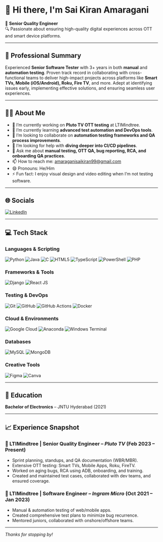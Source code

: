 # 👋 Hi there, I'm Sai Kiran Amaragani

🎯 **Senior Quality Engineer**  
🔍 Passionate about ensuring high-quality digital experiences across OTT and smart device platforms.

---

## 💼 Professional Summary

Experienced **Senior Software Tester** with 3+ years in both **manual** and **automation testing**. Proven track record in collaborating with cross-functional teams to deliver high-impact projects across platforms like **Smart TVs, Mobile (iOS/Android), Roku, Fire TV**, and more. Adept at identifying issues early, implementing effective solutions, and ensuring seamless user experiences.

---

## 🧑‍💻 About Me

- 🔭 I’m currently working on **Pluto TV OTT testing** at LTIMindtree.
- 🌱 I’m currently learning **advanced test automation and DevOps tools**.
- 👯 I’m looking to collaborate on **automation testing frameworks and QA process improvements**.
- 🤔 I’m looking for help with **diving deeper into CI/CD pipelines**.
- 💬 Ask me about **manual testing, OTT QA, bug reporting, RCA, and onboarding QA practices**.
- 📫 How to reach me: [amaraganisaikiran99@gmail.com](mailto:amaraganisaikiran99@gmail.com)
- 😄 Pronouns: He/Him
- ⚡ Fun fact: I enjoy visual design and video editing when I’m not testing software.

---

## 🌐 Socials

[![LinkedIn](https://img.shields.io/badge/LinkedIn-0077B5?style=for-the-badge&logo=linkedin&logoColor=white)](https://www.linkedin.com/in/sai-kiran-amaragani-847783155/)

---

## 💻 Tech Stack

### Languages & Scripting
![Python](https://img.shields.io/badge/Python-3776AB?style=flat&logo=python&logoColor=white)
![Java](https://img.shields.io/badge/Java-ED8B00?style=flat&logo=openjdk&logoColor=white)
![C](https://img.shields.io/badge/C-A8B9CC?style=flat&logo=c&logoColor=black)
![HTML5](https://img.shields.io/badge/HTML5-E34F26?style=flat&logo=html5&logoColor=white)
![TypeScript](https://img.shields.io/badge/TypeScript-3178C6?style=flat&logo=typescript&logoColor=white)
![PowerShell](https://img.shields.io/badge/PowerShell-5391FE?style=flat&logo=powershell&logoColor=white)
![PHP](https://img.shields.io/badge/PHP-777BB4?style=flat&logo=php&logoColor=white)

### Frameworks & Tools
![Django](https://img.shields.io/badge/Django-092E20?style=flat&logo=django&logoColor=white)
![React JS](https://img.shields.io/badge/React_JS-61DAFB?style=flat&logo=react&logoColor=black)

### Testing & DevOps
![Git](https://img.shields.io/badge/Git-F05032?style=flat&logo=git&logoColor=white)
![GitHub](https://img.shields.io/badge/GitHub-181717?style=flat&logo=github&logoColor=white)
![GitHub Actions](https://img.shields.io/badge/GitHub_Actions-2088FF?style=flat&logo=githubactions&logoColor=white)
![Docker](https://img.shields.io/badge/Docker-2496ED?style=flat&logo=docker&logoColor=white)

### Cloud & Environments
![Google Cloud](https://img.shields.io/badge/Google_Cloud-4285F4?style=flat&logo=googlecloud&logoColor=white)
![Anaconda](https://img.shields.io/badge/Anaconda-42B029?style=flat&logo=anaconda&logoColor=white)
![Windows Terminal](https://img.shields.io/badge/Windows_Terminal-4D4D4D?style=flat&logo=windows-terminal&logoColor=white)

### Databases
![MySQL](https://img.shields.io/badge/MySQL-4479A1?style=flat&logo=mysql&logoColor=white)
![MongoDB](https://img.shields.io/badge/MongoDB-47A248?style=flat&logo=mongodb&logoColor=white)

### Creative Tools
![Figma](https://img.shields.io/badge/Figma-9999FF?style=flat&logo=figma&logoColor=white)
![Canva](https://img.shields.io/badge/Canva-00C4CC?style=flat&logo=canva&logoColor=white)

---

## 📜 Education

**Bachelor of Electronics** – JNTU Hyderabad (2021)

---

## 📈 Experience Snapshot

### 🔹 LTIMindtree | **Senior Quality Engineer** – *Pluto TV* (Feb 2023 – Present)
- Sprint planning, standups, and QA documentation (WBR/MBR).
- Extensive OTT testing: Smart TVs, Mobile Apps, Roku, FireTV.
- Worked on aging bugs, RCA using ADB, onboarding, and training.
- Created and maintained test cases, collaborated with dev teams, and ensured coverage.

### 🔹 LTIMindtree | **Software Engineer** – *Ingram Micro* (Oct 2021 – Jan 2023)
- Manual & automation testing of web/mobile apps.
- Created comprehensive test plans to minimize bug recurrence.
- Mentored juniors, collaborated with onshore/offshore teams.

---

_Thanks for stopping by!_
